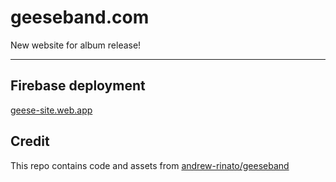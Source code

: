 # geeseband.com

New website for album release!

---

## Firebase deployment

[geese-site.web.app](https://geese-site.web.app/)

## Credit

This repo contains code and assets from [andrew-rinato/geeseband](https://github.com/andrew-rinato/geeseband)
